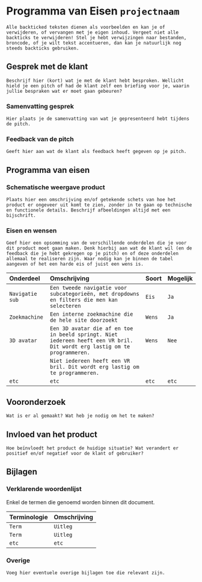 # Programma van Eisen `projectnaam`

`Alle backticked teksten dienen als voorbeelden en kan je of verwijderen, of vervangen met je eigen inhoud. Vergeet niet alle backticks te verwijderen! Stel je hebt verwijzingen naar bestanden, broncode, of je wilt tekst accentueren, dan kan je natuurlijk nog steeds backticks gebruiken.`

## Gesprek met de klant

`Beschrijf hier (kort) wat je met de klant hebt besproken. Wellicht hield je een pitch of had de klant zelf een briefing voor je, waarin jullie bespraken wat er moet gaan gebeuren?`

### Samenvatting gesprek

`Hier plaats je de samenvatting van wat je gepresenteerd hebt tijdens de pitch.`

### Feedback van de pitch

`Geeft hier aan wat de klant als feedback heeft gegeven op je pitch.`

## Programma van eisen

### Schematische weergave product

`Plaats hier een omschrijving en/of getekende schets van hoe het product er ongeveer uit komt te zien, zonder in te gaan op technische en functionele details. Beschrijf afbeeldingen altijd met een bijschrift.`

### Eisen en wensen

`Geef hier een opsomming van de verschillende onderdelen die je voor dit product moet gaan maken. Denk hierbij aan wat de klant wil (en de feedback die je hebt gekregen op je pitch) en of deze onderdelen allemaal te realiseren zijn. Waar nodig kan je binnen de tabel aangeven of het een harde eis of juist een wens is.`

| Onderdeel | Omschrijving | Soort | Mogelijk |
| :--- | :--- | :--- | :--- |
| `Navigatie sub` | `Een tweede navigatie voor subcategorieën, met dropdowns en filters die men kan selecteren` | `Eis` | `Ja` |
| `Zoekmachine` | `Een interne zoekmachine die de hele site doorzoekt` | `Wens` | `Ja` |
| `3D avatar` | `Een 3D avatar die af en toe in beeld springt. Niet iedereen heeft een VR bril. Dit wordt erg lastig om te programmeren.` | `Wens` | `Nee` |
| | `Niet iedereen heeft een VR bril. Dit wordt erg lastig om te programmeren.` | |
| `etc`| `etc` | `etc` | `etc` |

## Vooronderzoek

`Wat is er al gemaakt? Wat heb je nodig om het te maken?`

## Invloed van het product

`Hoe beïnvloedt het product de huidige situatie? Wat verandert er positief en/of negatief voor de klant of gebruiker?`

## Bijlagen

### Verklarende woordenlijst

Enkel de termen die genoemd worden binnen dit document.

| Terminologie | Omschrijving |
| :--- | :--- |
| `Term` | `Uitleg` |
| `Term` | `Uitleg` |
| `etc` | `etc` |

### Overige

`Voeg hier eventuele overige bijlagen toe die relevant zijn.`
